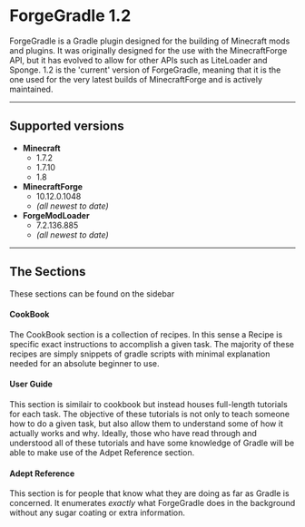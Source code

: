 # ForgeGradle 1.2
ForgeGradle is a Gradle plugin designed for the building of Minecraft mods and plugins. It was originally designed for the use with the MinecraftForge API, but it has evolved to allow for other APIs such as LiteLoader and Sponge. 1.2 is the 'current' version of ForgeGradle, meaning that it is the one used for the very latest builds of MinecraftForge and is actively maintained.

---

## Supported versions
 - **Minecraft**
    - 1.7.2
    - 1.7.10
    - 1.8
 - **MinecraftForge**
    - 10.12.0.1048
    - *(all newest to date)*
 - **ForgeModLoader**
    - 7.2.136.885
    - *(all newest to date)*

---

## The Sections
These sections can be found on the sidebar

#### CookBook
The CookBook section is a collection of recipes. In this sense a Recipe is specific exact instructions to accomplish a given task. The majority of these recipes are simply snippets of gradle scripts with minimal explanation needed for an absolute beginner to use.

#### User Guide
This section is similair to cookbook but instead houses full-length tutorials for each task. The objective of these tutorials is not only to teach someone how to do a given task, but also allow them to understand some of how it actually works and why. Ideally, those who have read through and understood all of these tutorials and have some knowledge of Gradle will be able to make use of the Adpet Reference section.

#### Adept Reference
This section is for people that know what they are doing as far as Gradle is concerned. It enumerates *exactly* what ForgeGradle does in the background without any sugar coating or extra information.

